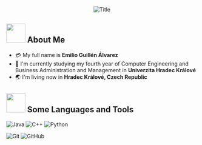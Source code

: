 <div align="center">
  <img src="https://readme-typing-svg.herokuapp.com?font=Architects+Daughter&color=%23D048FF&size=50&center=true&vCenter=true&height=60&width=600&lines=Heyyy!+I'm+Paula+Pato+%3C3;Welcome+to+my+profile!" alt="Title"></img>
</div>

## <img src="https://raw.githubusercontent.com/nixin72/nixin72/master/wave.gif" width="50px" height="50px"></img> About Me

- :credit_card: My full name is **Emilio Guillén Álvarez** 
- :school: I'm currently studying my fourth year of Computer Engineering and Business Administration and Management in **Univerzita Hradec Králové**
- :earth_asia: I'm living now in **Hradec Králové, Czech Republic**

## <img src="https://media2.giphy.com/media/QssGEmpkyEOhBCb7e1/giphy.gif?cid=ecf05e47a0n3gi1bfqntqmob8g9aid1oyj2wr3ds3mg700bl&rid=giphy.gif" width="50px" height="50px"> Some Languages and Tools
![Java](https://img.shields.io/badge/java-%23ED8B00.svg?style=for-the-badge&logo=java&logoColor=white)  ![C++](https://img.shields.io/badge/c++-%2300599C.svg?style=for-the-badge&logo=c++&logoColor=white)  ![Python](https://img.shields.io/badge/python-ffdd54?style=for-the-badge&logo=python&logoColor=3670A0)

![Git](https://img.shields.io/badge/git-%23F05033.svg?style=for-the-badge&logo=git&logoColor=white) ![GitHub](https://img.shields.io/badge/github-%23121011.svg?style=for-the-badge&logo=github&logoColor=white)

<!-- ## <img src="https://media0.giphy.com/media/cNZqrH5IzOG0xrlWks/giphy.gif?cid=ecf05e47map255q427en9uprqc1sb0unjq5k4fnqg5pmhhs4&rid=giphy.gif&ct=s" width="60px" height="50px"> About Some Stats
<!-- <div align="center">
<!-- <img height="150em" src="https://github-readme-stats.vercel.app/api/top-langs/?username=pauladuck04&layout=compact&show_icon=true&theme=algolia" alt="pauladuck04"/>
<!-- <img height=!150cm" src="https://github-readme-stats.vercel.app/api/top-langs/?username=pauladuck04&theme=jolly&show_icons=true&hide_border=false&layout=compact">
<!-- </div>
<!-- <div align="center">
  <!-- <img src="https://github-readme-streak-stats.herokuapp.com/?user=pauladuck04&theme=jolly&hide_border=false" /> -->
  <!-- <img src="https://activity-graph.herokuapp.com/graph?username=tienhuynh-tn&theme=react-dark"/> -->
  <!-- <img src="https://peaceful-beyond-61134.herokuapp.com/graph?username=tienhuynh-tn&theme=react-dark"/> -->
<!-- </div>
